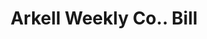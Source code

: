 ---
doi: 10.7916/D8TM8P6P
date_other: '1890'
date_other_textual: 1890-1899
form: printed ephemera
genre:
- Invoices
name:
- Arkell Weekly Co.
object_in_context_url: https://biggert.cul.columbia.edu/items/view/ave_biggert_00949
subject_hierarchical_geographic:
- New York, New York, United States
subject_name:
- Arkell Weekly Co.
title: Arkell Weekly Co.. Bill
sort_title: Arkell Weekly Co.. Bill
call_number: ave_biggert_00949
coordinates:
- 40.71277777777778,-74.00583333333333
pid: ave_biggert_00949
identifiers: ave_biggert_00949
permalink: /biggert/ave_biggert_00949/
layout: iiif-image-page
---